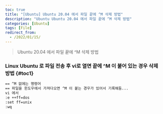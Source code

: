 ```yaml
---
toc: true
title: "[Ubuntu] Ubuntu 20.04 에서 파일 끝에 ^M 삭제 방법"
description: "Ubuntu Ubuntu 20.04 에서 파일 끝에 ^M 삭제 방법"
categories: [Ubuntu]
tags: [File]
redirect_from:
  - /2022/01/15/
---
```


> Ubuntu 20.04 에서 파일 끝에 ^M 삭제 방법

### Linux Ubuntu 로 파일 전송 후 vi로 열면 끝에 ^M 이 붙어 있는 경우 삭제 방법 {#toc1}

```md
== ^M 없에는 명령어
== 파일을 윈도우에서 가져다오면 ^M 이 붙는 경우가 있어서 기록해둠...
vi 에서 
:e ++ff=dos
:set ff=unix
:wq

```

[^1]: This is a footnote.

[kramdown]: https://kramdown.gettalong.org/
[My Blog]: https://marindie.github.io
